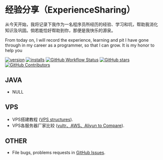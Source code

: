 # 经验分享（ExperienceSharing）
从今天开始，我将记录下我作为一名程序员所经历的经验、学习和坑，帮助我消化知识及巩固。倘若能恰好帮助到你，那便是我快乐的源泉。

From today on, I will record the experience, learning and pit I have gone through in my career as a programmer, so that I can grow. It is my honor to help you

[![version](https://img.shields.io/vscode-marketplace/v/yzhang.markdown-all-in-one.svg?style=flat-square&label=vscode%20marketplace)](https://marketplace.visualstudio.com/items?itemName=XiaoTiJun.ExperienceSharing)
[![installs](https://img.shields.io/vscode-marketplace/d/yzhang.markdown-all-in-one.svg?style=flat-square)](https://marketplace.visualstudio.com/items?itemName=XiaoTiJun.ExperienceSharing)
[![GitHub Workflow Status](https://img.shields.io/github/workflow/status/yzhang-gh/vscode-markdown/CI?style=flat-square)](https://github.com/XiaoTiJun/ExperienceSharing/actions)
[![GitHub stars](https://img.shields.io/github/stars/yzhang-gh/vscode-markdown.svg?style=flat-square&label=github%20stars)](https://github.com/XiaoTiJun/ExperienceSharing)
[![GitHub Contributors](https://img.shields.io/github/contributors/yzhang-gh/vscode-markdown.svg?style=flat-square)](https://github.com/XiaoTiJun/ExperienceSharing/graphs/contributors)


## JAVA
- NULL

## VPS
- VPS搭建教程 ([VPS structures](./VPS/VPSStructures.md)).
- VPS各服务器厂家比较 ([vultr、AWS、Aliyun to Compare](./VPS/VPSCompare.md)).


## OTHER
- File bugs, problems requests in [GitHub Issues](https://github.com/XiaoTiJun/ExperienceSharing/issues).